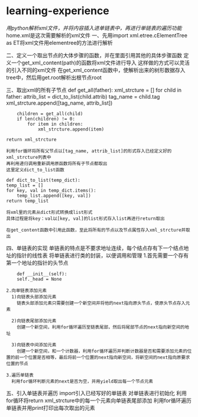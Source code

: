 # learning-experience
*用python解析xml文件，并将内容插入进单链表中，再进行单链表的遍历功能*
home.xml是这次需要解析的xml文件
一、先用import xml.etree.cElementTree as ET将xml文件用elementree的方法进行解析


二、定义一个取出节点的大体步骤的函数，并在里面引用其他的具体步骤函数
    定义一个get_xml_content(path)的函数将xml文件进行导入
    这样做的方式可以灵活的引入不同的xml文件
    在get_xml_content函数中，使解析出来的树形数据存入tree中，然后用get.root解析出根节点root


三、取出xml的所有子节点
    def get_all(father):
    xml_strcture = []
    for child in father:
        attrib_list = dict_to_list(child.attrib)
        tag_name = child.tag
        xml_strcture.append([tag_name, attrib_list])

        children = get_all(child)
        if len(children) != 0:
            for item in children:
                xml_strcture.append(item)

    return xml_strcture
    
    利用for循环将所有父节点以[tag_name, attrib_list]的形式存入已经定义好的xml_strcture列表中
    再利用递归调用重新调用原函数将所有子节点都取出
    这里定义dict_to_list函数
    
    def dict_to_list(temp_dict):
    temp_list = []
    for key, val in temp_dict.items():
        temp_list.append([key, val])
    return temp_list
    
    将xml里的元素从dict形式转换成list形式
    具体过程是将key：val以[key, val]的list形式存入list再进行return取出
    
    在get_content函数中引用此函数，至此将所有的节点以及节点属性存入xml_strcture并取出
    
    
四、单链表的实现
    单链表的特点是不要求地址连续，每个结点存有下一个结点地址的指针的线性表
    将单链表进行类的封装，以便调用和管理
    1.首先需要一个存有第一个地址的指针的头节点
    
        def __init__(self):
        self._head = None
        
    2.向单链表添加元素
      1)向链表头部添加元素
        链表头部添加元素只需要创建一个新空间并将他的next指向原头节点，使原头节点存入元素
        
      2)向链表尾部添加元素
        创建一个新空间，利用for循环遍历至链表尾部，然后将尾部节点的next指向新空间的地址
        
      3)向链表中间添加元素
        创建一个新空间，和一个计数器，利用for循环遍历并判断计数器是否和需要添加元素的位置的前一个位置是否相等，最后将前一个位置的next指向新空间，将新空间的next指向原要求位置的节点
        
    3.遍历单链表
      利用for循环判断元素的next是否为空，并用yield取出每一个节点元素
      
      
五、引入单链表并遍历
    import引入已经写好的单链表
    对单链表进行初始化
    利用for循环将return xml_strcture中的每一个元素向单链表尾部添加
    利用for循环遍历单链表并用print打印出每次取出的元素
